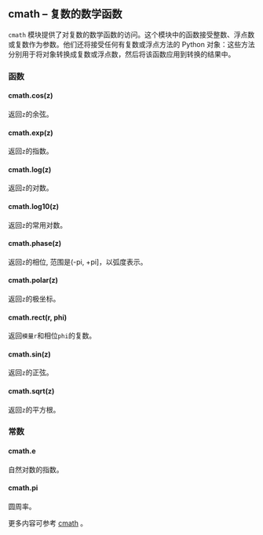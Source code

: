 ## **cmath** – 复数的数学函数

`cmath` 模块提供了对复数的数学函数的访问。这个模块中的函数接受整数、浮点数或复数作为参数。他们还将接受任何有复数或浮点方法的 Python 对象：这些方法分别用于将对象转换成复数或浮点数，然后将该函数应用到转换的结果中。

### 函数

#### **cmath.cos**(z)  
返回``z``的余弦。

#### **cmath.exp**(z)  
返回``z``的指数。

#### **cmath.log**(z)  
返回``z``的对数。

#### **cmath.log10**(z)  
返回``z``的常用对数。

#### **cmath.phase**(z)  
返回``z``的相位, 范围是(-pi, +pi]，以弧度表示。

#### **cmath.polar**(z)  
返回``z``的极坐标。

#### **cmath.rect**(r, phi)  
返回`模量r`和相位``phi``的复数。

#### **cmath.sin**(z)  
返回``z``的正弦。

#### **cmath.sqrt**(z)  
返回``z``的平方根。

### 常数

#### **cmath.e**  
自然对数的指数。

#### **cmath.pi**  
圆周率。

更多内容可参考 [cmath](http://docs.micropython.org/en/latest/pyboard/library/cmath.html)  。
